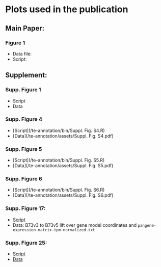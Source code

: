 # Plots used in the publication

## Main Paper:

### Figure 1

* Data file: 
* Script:







## Supplement:

### Supp. Figure 1

* Script
* Data

### Supp. Figure 4

* [Script](/te-annotation/bin/Suppl. Fig. S4.R)
* [Data](/te-annotation/assets/Suppl. Fig. S4.pdf)

### Supp. Figure 5

* [Script](/te-annotation/bin/Suppl. Fig. S5.R)
* [Data](/te-annotation/assets/Suppl. Fig. S5.pdf)

### Supp. Figure 6

* [Script](/te-annotation/bin/Suppl. Fig. S6.R)
* [Data](/te-annotation/assets/Suppl. Fig. S6.pdf)

### Supp. Figure 17:

* [Script](/structural-variation/FloweringTimeScripts/Li2016_Candidate_Analysis.Rmd)
* Data: B73v3 to B73v5 lift over gene model coordinates and `pangene-expression-matrix-tpm-normalized.txt`

### Supp. Figure 25:

* [Script](scripts-and-files/S25.ipynb)
* [Data](scripts-and-files/matrix-b73-ref.csv)
